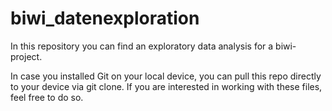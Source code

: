 # biwi_datenexploration
In this repository you can find an exploratory data analysis for a biwi-project.

In case you installed Git on your local device, you can pull this repo directly to your device via git clone.
If you are interested in working with these files, feel free to do so. 
